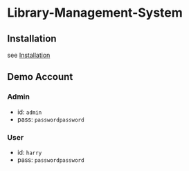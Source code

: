 # Library-Management-System
## Installation 
see [Installation](https://github.com/tnnpp/Library-Management-System/blob/main/Installation.md)

## Demo Account 
### Admin
* id: `admin`
* pass: `passwordpassword`
### User
* id: `harry`
* pass: `passwordpassword`
